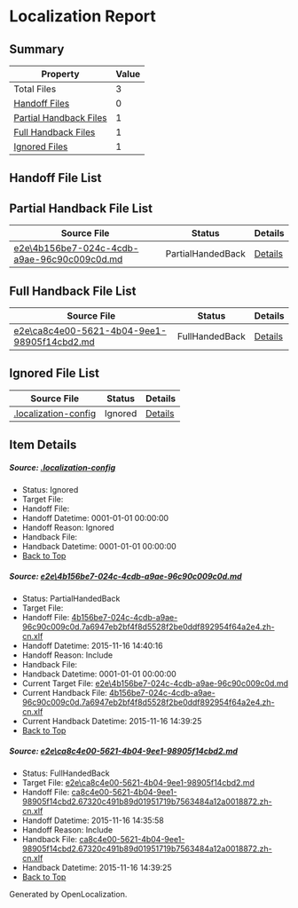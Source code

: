 # <a name='report-top'></a> Localization Report

## Summary
 Property | Value 
 -------- | ----- 
 Total Files | 3
[ Handoff Files ](#handoff-list)| 0
[ Partial Handback Files ](#partial-handback-list)| 1
[ Full Handback Files ](#full-handback-list)| 1
[ Ignored Files ](#ignored-list)| 1

## <a name='handoff-list'></a> Handoff File List

## <a name='partial-handback-list'></a> Partial Handback File List
 Source File | Status | Details 
 ----------- | ------ | ------- 
 [e2e\4b156be7-024c-4cdb-a9ae-96c90c009c0d.md](https://github.com/OpenLocalizationTest/oltest/blob/941aea3d22e4b91b9813a0e31de0c3bb985b0f01/e2e/4b156be7-024c-4cdb-a9ae-96c90c009c0d.md) | PartialHandedBack | [Details](#5d9616f6bed12e91032ca103e2c67138247f323f1)

## <a name='handback-list'></a> Full Handback File List
 Source File | Status | Details 
 ----------- | ------ | ------- 
 [e2e\ca8c4e00-5621-4b04-9ee1-98905f14cbd2.md](https://github.com/OpenLocalizationTest/oltest/blob/ee0738116db5a205c4d9907f243161aa0b590452/e2e/ca8c4e00-5621-4b04-9ee1-98905f14cbd2.md) | FullHandedBack | [Details](#81882b5ca9715a26f7384cb374be409a60535c682)

## <a name='ignored-list'></a> Ignored File List
 Source File | Status | Details 
 ----------- | ------ | ------- 
 [.localization-config](https://github.com/OpenLocalizationTest/oltest/blob/941aea3d22e4b91b9813a0e31de0c3bb985b0f01/.localization-config) | Ignored | [Details](#048a0e657b81f2e30d1cbef1ba533f0de3ca11c40)

## Item Details
##### <a name='048a0e657b81f2e30d1cbef1ba533f0de3ca11c40'></a> Source: [.localization-config](https://github.com/OpenLocalizationTest/oltest/blob/941aea3d22e4b91b9813a0e31de0c3bb985b0f01/.localization-config)
* Status: Ignored
* Target File: 
* Handoff File: 
* Handoff Datetime: 0001-01-01 00:00:00
* Handoff Reason: Ignored
* Handback File: 
* Handback Datetime: 0001-01-01 00:00:00
* [Back to Top](#report-top)

##### <a name='5d9616f6bed12e91032ca103e2c67138247f323f1'></a> Source: [e2e\4b156be7-024c-4cdb-a9ae-96c90c009c0d.md](https://github.com/OpenLocalizationTest/oltest/blob/941aea3d22e4b91b9813a0e31de0c3bb985b0f01/e2e/4b156be7-024c-4cdb-a9ae-96c90c009c0d.md)
* Status: PartialHandedBack
* Target File: 
* Handoff File: [4b156be7-024c-4cdb-a9ae-96c90c009c0d.7a6947eb2bf4f8d5528f2be0ddf892954f64a2e4.zh-cn.xlf](https://github.com/OpenLocalizationTestOrg/olhandoff/blob/fc9156e82deaafefa25a8bedf448a9f301116a24/ol-handoff/OpenLocalizationTestOrg/oltest.zh-cn/yanz/4b156be7-024c-4cdb-a9ae-96c90c009c0d.7a6947eb2bf4f8d5528f2be0ddf892954f64a2e4.zh-cn.xlf)
* Handoff Datetime: 2015-11-16 14:40:16
* Handoff Reason: Include
* Handback File: 
* Handback Datetime: 0001-01-01 00:00:00
* Current Target File: [e2e\4b156be7-024c-4cdb-a9ae-96c90c009c0d.md](https://github.com/OpenLocalizationTestOrg/oltest.zh-cn/blob/592575e4a518dd15b4817f911d6726576e0bbb79/e2e/4b156be7-024c-4cdb-a9ae-96c90c009c0d.md)
* Current Handback File: [4b156be7-024c-4cdb-a9ae-96c90c009c0d.7a6947eb2bf4f8d5528f2be0ddf892954f64a2e4.zh-cn.xlf](https://github.com/OpenLocalizationTestOrg/olhandback/blob/3db72509d227c327147627df031fb47759b01d88/ol-handback/OpenLocalizationTestOrg/oltest.zh-cn/yanz/4b156be7-024c-4cdb-a9ae-96c90c009c0d.7a6947eb2bf4f8d5528f2be0ddf892954f64a2e4.zh-cn.xlf)
* Current Handback Datetime: 2015-11-16 14:39:25
* [Back to Top](#report-top)

##### <a name='81882b5ca9715a26f7384cb374be409a60535c682'></a> Source: [e2e\ca8c4e00-5621-4b04-9ee1-98905f14cbd2.md](https://github.com/OpenLocalizationTest/oltest/blob/ee0738116db5a205c4d9907f243161aa0b590452/e2e/ca8c4e00-5621-4b04-9ee1-98905f14cbd2.md)
* Status: FullHandedBack
* Target File: [e2e\ca8c4e00-5621-4b04-9ee1-98905f14cbd2.md](https://github.com/OpenLocalizationTestOrg/oltest.zh-cn/blob/592575e4a518dd15b4817f911d6726576e0bbb79/e2e/ca8c4e00-5621-4b04-9ee1-98905f14cbd2.md)
* Handoff File: [ca8c4e00-5621-4b04-9ee1-98905f14cbd2.67320c491b89d01951719b7563484a12a0018872.zh-cn.xlf](https://github.com/OpenLocalizationTestOrg/olhandoff/blob/4dd9844c4355b6063fabc2ba5cf16adaaf6b7e29/ol-handoff/OpenLocalizationTestOrg/oltest.zh-cn/yanz/ca8c4e00-5621-4b04-9ee1-98905f14cbd2.67320c491b89d01951719b7563484a12a0018872.zh-cn.xlf)
* Handoff Datetime: 2015-11-16 14:35:58
* Handoff Reason: Include
* Handback File: [ca8c4e00-5621-4b04-9ee1-98905f14cbd2.67320c491b89d01951719b7563484a12a0018872.zh-cn.xlf](https://github.com/OpenLocalizationTestOrg/olhandback/blob/3db72509d227c327147627df031fb47759b01d88/ol-handback/OpenLocalizationTestOrg/oltest.zh-cn/yanz/ca8c4e00-5621-4b04-9ee1-98905f14cbd2.67320c491b89d01951719b7563484a12a0018872.zh-cn.xlf)
* Handback Datetime: 2015-11-16 14:39:25
* [Back to Top](#report-top)


Generated by OpenLocalization.
